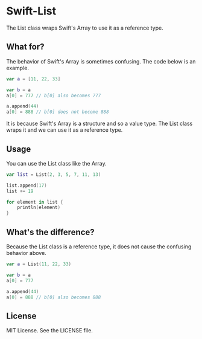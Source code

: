 Swift-List
==========

The List class wraps Swift's Array to use it as a reference type.

What for?
---------

The behavior of Swift's Array is sometimes confusing. The code below is an example.

```swift
var a = [11, 22, 33]

var b = a
a[0] = 777 // b[0] also becomes 777

a.append(44)
a[0] = 888 // b[0] does not become 888
```

It is because Swift's Array is a structure and so a value type. The List class wraps it and we can use it as a reference type.

Usage
-----

You can use the List class like the Array.

```swift
var list = List(2, 3, 5, 7, 11, 13)

list.append(17)
list += 19

for element in list {
    println(element)
}
```

What's the difference?
----------------------

Because the List class is a reference type, it does not cause the confusing behavior above.

```swift
var a = List(11, 22, 33)

var b = a
a[0] = 777

a.append(44)
a[0] = 888 // b[0] also becomes 888
```

License
-------

MIT License. See the LICENSE file.